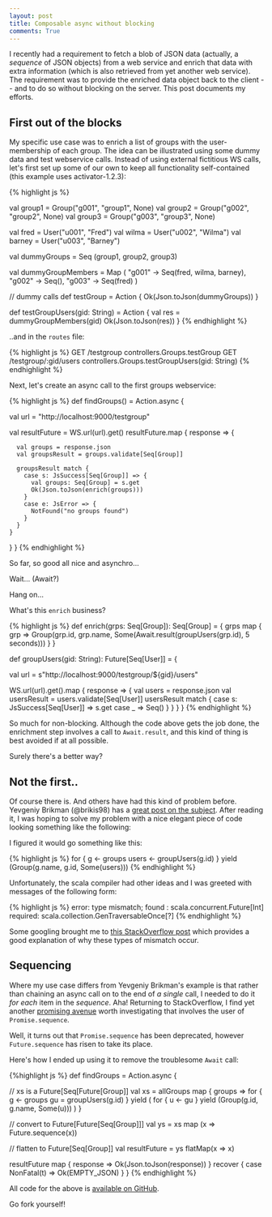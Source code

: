 ```yaml
---
layout: post
title: Composable async without blocking
comments: True
---
```


I recently had a requirement to fetch a blob of JSON data (actually, a *sequence* of JSON objects) from a web service and enrich that data with extra information (which is also retrieved from yet another web service). The requirement was to provide the enriched data object back to the client -- and to do so without blocking on the server. This post documents my efforts.


## First out of the blocks
My specific use case was to enrich a list of groups with the user-membership of each group. The idea can be illustrated using some dummy data and test webservice calls. Instead of using external fictitious WS calls, let's first set up some of our own to keep all functionality self-contained (this example uses activator-1.2.3):

{% highlight js %}

val group1 = Group("g001", "group1", None)
val group2 = Group("g002", "group2", None)
val group3 = Group("g003", "group3", None)

val fred = User("u001", "Fred")
val wilma = User("u002", "Wilma")
val barney = User("u003", "Barney")

val dummyGroups = Seq (group1, group2, group3)

val dummyGroupMembers = Map (
   "g001" -> Seq(fred, wilma, barney),
   "g002" -> Seq(),
   "g003" -> Seq(fred)
)

// dummy calls
def testGroup = Action {
  Ok(Json.toJson(dummyGroups))
}

def testGroupUsers(gid: String) = Action {
  val res = dummyGroupMembers(gid)
  Ok(Json.toJson(res))
}
{% endhighlight %}

..and in the `routes` file:

{% highlight js %}
GET /testgroup			  controllers.Groups.testGroup
GET /testgroup/:gid/users controllers.Groups.testGroupUsers(gid: String)
{% endhighlight %}

Next, let's create an async call to the first groups webservice:

{% highlight js %}
def findGroups() = Action.async {

  val url = "http://localhost:9000/testgroup"

  val resultFuture = WS.url(url).get()
  resultFuture.map {
    response => {

      val groups = response.json
      val groupsResult = groups.validate[Seq[Group]]

      groupsResult match {
        case s: JsSuccess[Seq[Group]] => {
          val groups: Seq[Group] = s.get
          Ok(Json.toJson(enrich(groups)))
        }
        case e: JsError => {
          NotFound("no groups found")
        }
      }
    }
  } 
}
{% endhighlight %}

So far, so good all nice and asynchro...

Wait... (Await?)

Hang on...

What's this `enrich` business?

{% highlight js %}
def enrich(grps: Seq[Group]): Seq[Group] = {
  grps map { grp => 
  	Group(grp.id, 
  	 	  grp.name, 
  		  Some(Await.result(groupUsers(grp.id), 5 seconds))) 
  }
}

def groupUsers(gid: String): Future[Seq[User]] = {

  val url = s"http://localhost:9000/testgroup/${gid}/users"

  WS.url(url).get().map {
    response => {
      val users = response.json
      val usersResult = users.validate[Seq[User]]
      usersResult match {
        case s: JsSuccess[Seq[User]] => s.get
        case _ => Seq()
      }
    }
  }
}
{% endhighlight %}

So much for non-blocking. Although the code above gets the job done, the enrichment step involves a call to `Await.result`, and this kind of thing is best avoided if at all possible.

Surely there's a better way?

## Not the first..

Of course there is. And others have had this kind of problem before. Yevgeniy Brikman (@brikis98) has a <a href="http://engineering.linkedin.com/play/play-framework-async-io-without-thread-pool-and-callback-hell">great post on the subject</a>. After reading it, I was hoping to solve my problem with a nice elegant piece of code looking something like the following:

<script src="https://gist.github.com/brikis98/5235740.js"></script>

I figured it would go something like this:

{% highlight js %}
for {
	g <- groups
	users <- groupUsers(g.id)
} yield (Group(g.name, g.id, Some(users)))
{% endhighlight %}

Unfortunately, the scala compiler had other ideas and I was greeted with messages of the following form:

{% highlight js %}
error: type mismatch; found : scala.concurrent.Future[Int] 
required: scala.collection.GenTraversableOnce[?]
{% endhighlight %}

Some googling brought me to <a href="http://stackoverflow.com/questions/20108523/combining-scala-futures-and-collections-in-for-comprehensions">this StackOverflow post</a> which provides a good explanation of why these types of mismatch occur.

## Sequencing
Where my use case differs from Yevgeniy Brikman's example is that rather than chaining an async call on to the end of *a single* call, I needed to do it *for each* item in the *sequence*. Aha! Returning to StackOverflow, I find yet another <a href="http://stackoverflow.com/questions/9992400/multiple-ws-call-in-one-action-how-to-handle-promise-objects">promising avenue</a> worth investigating that involves the user of `Promise.sequence`.

Well, it turns out that `Promise.sequence` has been deprecated, however `Future.sequence` has risen to take its place.

Here's how I ended up using it to remove the troublesome `Await` call:

{%highlight js %}
def findGroups = Action.async {

  // xs is a Future[Seq[Future[Group]]
  val xs = allGroups map { groups =>
    for {
      g <- groups
      gu = groupUsers(g.id)
    } yield ( for { u <- gu } yield (Group(g.id, g.name, Some(u))) )
  }

  // convert to Future[Future[Seq[Group]]]
  val ys = xs map (x => Future.sequence(x))
  
  // flatten to Future[Seq[Group]]
  val resultFuture = ys flatMap(x => x)

  resultFuture map { response => 
    Ok(Json.toJson(response))
  } recover {
    case NonFatal(t) =>
      Ok(EMPTY_JSON)
  }
}
{% endhighlight %}

All code for the above is <a href="https://github.com/nacmacfeegle/AsyncWSChain">available on GitHub</a>. 

Go fork yourself!

